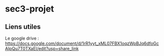 # sec3-projet



## Liens utiles

Le google drive :
https://docs.google.com/document/d/1rR1yyt_xML07FBX1oqzWpBJq6dfoGcAIpQu7T0TXaEI/edit?usp=share_link

